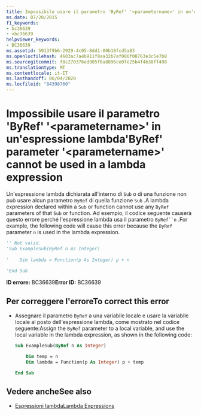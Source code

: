 ```yaml
---
title: Impossibile usare il parametro 'ByRef' '<parametername>' in un'espressione lambda
ms.date: 07/20/2015
f1_keywords:
- bc36639
- vbc36639
helpviewer_keywords:
- BC36639
ms.assetid: 5913f9b6-2929-4c05-8dd1-00b10fcd5a83
ms.openlocfilehash: 4603ac7a4b911f8aa32b7af086f08763e3c5e7b8
ms.sourcegitcommit: f8c270376ed905f6a8896ce0fe25b4f4b38ff498
ms.translationtype: MT
ms.contentlocale: it-IT
ms.lasthandoff: 06/04/2020
ms.locfileid: "84398760"
---
```

# <a name="byref-parameter-parametername-cannot-be-used-in-a-lambda-expression"></a><span data-ttu-id="00dbe-102">Impossibile usare il parametro 'ByRef' '\<parametername>' in un'espressione lambda</span><span class="sxs-lookup"><span data-stu-id="00dbe-102">'ByRef' parameter '\<parametername>' cannot be used in a lambda expression</span></span>
<span data-ttu-id="00dbe-103">Un'espressione lambda dichiarata all'interno di `Sub` o di una funzione non può usare alcun parametro `ByRef` di quella funzione `Sub` .</span><span class="sxs-lookup"><span data-stu-id="00dbe-103">A lambda expression declared within a `Sub` or function cannot use any `ByRef` parameters of that `Sub` or function.</span></span> <span data-ttu-id="00dbe-104">Ad esempio, il codice seguente causerà questo errore perché l'espressione lambda usa il parametro `ByRef``n` .</span><span class="sxs-lookup"><span data-stu-id="00dbe-104">For example, the following code will cause this error because the `ByRef` parameter `n` is used in the lambda expression.</span></span>  
  
```vb  
'' Not valid.
'Sub ExampleSub(ByRef n As Integer)  
  
'    Dim lambda = Function(p As Integer) p + n  
  
'End Sub  
```  
  
 <span data-ttu-id="00dbe-105">**ID errore:** BC36639</span><span class="sxs-lookup"><span data-stu-id="00dbe-105">**Error ID:** BC36639</span></span>  
  
## <a name="to-correct-this-error"></a><span data-ttu-id="00dbe-106">Per correggere l'errore</span><span class="sxs-lookup"><span data-stu-id="00dbe-106">To correct this error</span></span>  
  
- <span data-ttu-id="00dbe-107">Assegnare il parametro `ByRef` a una variabile locale e usare la variabile locale al posto dell'espressione lambda, come mostrato nel codice seguente:</span><span class="sxs-lookup"><span data-stu-id="00dbe-107">Assign the `ByRef` parameter to a local variable, and use the local variable in the lambda expression, as shown in the following code:</span></span>  
  
    ```vb  
    Sub ExampleSub(ByRef n As Integer)  
  
        Dim temp = n  
        Dim lambda = Function(p As Integer) p + temp  
  
    End Sub  
    ```  
  
## <a name="see-also"></a><span data-ttu-id="00dbe-108">Vedere anche</span><span class="sxs-lookup"><span data-stu-id="00dbe-108">See also</span></span>

- [<span data-ttu-id="00dbe-109">Espressioni lambda</span><span class="sxs-lookup"><span data-stu-id="00dbe-109">Lambda Expressions</span></span>](../programming-guide/language-features/procedures/lambda-expressions.md)
